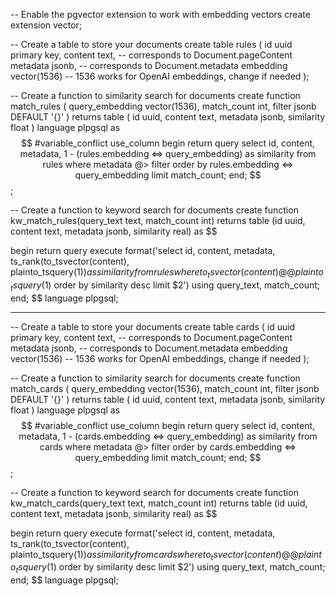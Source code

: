 -- Enable the pgvector extension to work with embedding vectors
create extension vector;

-- Create a table to store your documents
create table rules (
  id uuid primary key,
  content text, -- corresponds to Document.pageContent
  metadata jsonb, -- corresponds to Document.metadata
  embedding vector(1536) -- 1536 works for OpenAI embeddings, change if needed
);

-- Create a function to similarity search for documents
create function match_rules (
  query_embedding vector(1536),
  match_count int,
  filter jsonb DEFAULT '{}'
) returns table (
  id uuid,
  content text,
  metadata jsonb,
  similarity float
)
language plpgsql
as $$
#variable_conflict use_column
begin
  return query
  select
    id,
    content,
    metadata,
    1 - (rules.embedding <=> query_embedding) as similarity
  from rules
  where metadata @> filter
  order by rules.embedding <=> query_embedding
  limit match_count;
end;
$$;

-- Create a function to keyword search for documents
create function kw_match_rules(query_text text, match_count int)
returns table (id uuid, content text, metadata jsonb, similarity real)
as $$

begin
return query execute
format('select id, content, metadata, ts_rank(to_tsvector(content), plainto_tsquery($1)) as similarity
from rules
where to_tsvector(content) @@ plainto_tsquery($1)
order by similarity desc
limit $2')
using query_text, match_count;
end;
$$ language plpgsql;


--------------------------------------


-- Create a table to store your documents
create table cards (
  id uuid primary key,
  content text, -- corresponds to Document.pageContent
  metadata jsonb, -- corresponds to Document.metadata
  embedding vector(1536) -- 1536 works for OpenAI embeddings, change if needed
);

-- Create a function to similarity search for documents
create function match_cards (
  query_embedding vector(1536),
  match_count int,
  filter jsonb DEFAULT '{}'
) returns table (
  id uuid,
  content text,
  metadata jsonb,
  similarity float
)
language plpgsql
as $$
#variable_conflict use_column
begin
  return query
  select
    id,
    content,
    metadata,
    1 - (cards.embedding <=> query_embedding) as similarity
  from cards
  where metadata @> filter
  order by cards.embedding <=> query_embedding
  limit match_count;
end;
$$;

-- Create a function to keyword search for documents
create function kw_match_cards(query_text text, match_count int)
returns table (id uuid, content text, metadata jsonb, similarity real)
as $$

begin
return query execute
format('select id, content, metadata, ts_rank(to_tsvector(content), plainto_tsquery($1)) as similarity
from cards
where to_tsvector(content) @@ plainto_tsquery($1)
order by similarity desc
limit $2')
using query_text, match_count;
end;
$$ language plpgsql;